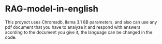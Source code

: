 # RAG-model-in-english
This proyect uses Chromadb, llama 3.1 8B parameters, and also can use any pdf document that you have to analyze it and respond with answers acording to the document you give it, the language can be changed in the code.

